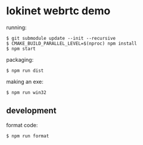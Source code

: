 # lokinet webrtc demo

running:

    $ git submodule update --init --recursive
    $ CMAKE_BUILD_PARALLEL_LEVEL=$(nproc) npm install
    $ npm start

packaging:

    $ npm run dist
     
making an exe:

    $ npm run win32


## development


format code:

    $ npm run format
